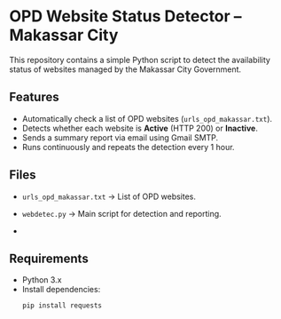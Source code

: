 # OPD Website Status Detector – Makassar City

This repository contains a simple Python script to detect the availability status of websites managed by the Makassar City Government.

## Features
- Automatically check a list of OPD websites (`urls_opd_makassar.txt`).
- Detects whether each website is **Active** (HTTP 200) or **Inactive**.
- Sends a summary report via email using Gmail SMTP.
- Runs continuously and repeats the detection every 1 hour.

## Files
- `urls_opd_makassar.txt` → List of OPD websites.
- `webdetec.py` → Main script for detection and reporting.

- 

## Requirements
- Python 3.x
- Install dependencies:
  ```bash
  pip install requests

